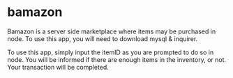 # bamazon
Bamazon is a server side marketplace where items may be purchased in node. To use this app, you will need to download mysql & inquirer.

To use this app, simply input the itemID as you are prompted to do so in node.
You will be informed if there are enough items in the inventory, or not. Your transaction will be completed.
